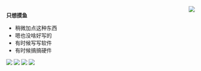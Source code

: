 <a href="#">
<img align="right" src="https://github-readme-stats.vercel.app/api?username=coloryr&show_icons=true">
</a>

**只想摸鱼**

- 稍微加点这种东西  
- 嗯也没啥好写的  
- 有时候写写软件
- 有时候搞搞硬件

![](https://img.shields.io/badge/JAVA-JVM-red)
![](https://img.shields.io/badge/C%23-.net8-green)
![](https://img.shields.io/badge/Android-Kotlin-blue)
![](https://img.shields.io/badge/Arduino-C++-Yellow)
